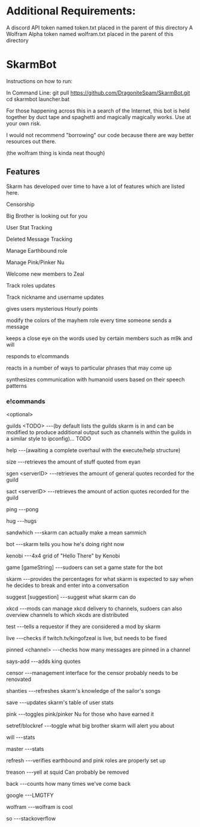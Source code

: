 # Additional Requirements:

A discord API token named token.txt placed in the parent of this directory
A Wolfram Alpha token named wolfram.txt placed in the parent of this directory

# SkarmBot

Instructions on how to run:

In Command Line:
git pull https://github.com/DragoniteSpam/SkarmBot.git
cd skarmbot
launcher.bat


For those happening across this in a search of the Internet, this bot is held together by duct tape and spaghetti and magically magically works. Use at your own risk.

I would not recommend "borrowing" our code because there are way better resources out there.

(the wolfram thing is kinda neat though)

## Features

Skarm has developed over time to have a lot of features which are listed here.

Censorship

Big Brother is looking out for you

User Stat Tracking

Deleted Message Tracking

Manage Earthbound role

Manage Pink/Pinker Nu

Welcome new members to Zeal

Track roles updates

Track nickname and username updates

gives users mysterious Hourly points

modify the colors of the mayhem role every time someone sends a message

keeps a close eye on the words used by certain members such as m9k and will

responds to e!commands

reacts in a number of ways to particular phrases that may come up

synthesizes communication with humanoid users based on their speech patterns



### e!commands



\<optional\>



guilds \<TODO\>           ---(by default lists the guilds skarm is in and can be modified to produce additional output such as channels within the guilds in a similar style to ipconfig)... TODO

help              ---(awaiting a complete overhaul with the execute/help structure)

size              ---retrieves the amount of stuff quoted from eyan

sgen \<serverID\>              ---retrieves the amount of general quotes recorded for the guild

sact \<serverID\>              ---retrieves the amount of action quotes recorded for the guild

ping                          ---pong

hug                           ---hugs

sandwhich                     ---skarm can actually make a mean sammich

bot                           ---skarm tells you how he's doing right now

kenobi                        ---4x4 grid of "Hello There" by Kenobi

game [gameString]             ---sudoers can set a game state for the bot

skarm                         ---provides the percentages for what skarm is expected to say when he decides to break and enter into a conversation

suggest [suggestion]          ---suggest what skarm can do

xkcd                          ---mods can manage xkcd delivery to channels, sudoers can also overview channels to which xkcds are distributed

test                          ---tells a requestor if they are considered a mod by skarm

live                          ---checks if twitch.tv/kingofzeal is live, but needs to be fixed

pinned \<channel\>            ---checks how many messages are pinned in a channel

says-add                      ---adds king quotes

censor                        ---management interface for the censor probably needs to be renovated

shanties                      ---refreshes skarm's knowledge of the sailor's songs

save                          ---updates skarm's table of user stats

pink                          ---toggles pink/pinker Nu for those who have earned it

setref/blockref               ---toggle what big brother skarm will alert you about

will                          ---stats

master                        ---stats

refresh                       ---verifies earthbound and pink roles are properly set up

treason                       ---yell at squid                     Can probably be removed

back                          ---counts how many times we've come back

google                        ---LMGTFY

wolfram                       ---wolfram is cool

so                            ---stackoverflow

